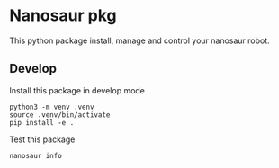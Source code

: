 # Nanosaur pkg

This python package install, manage and control your nanosaur robot.

## Develop

Install this package in develop mode

```console
python3 -m venv .venv
source .venv/bin/activate
pip install -e .
```

Test this package

```console
nanosaur info
```
